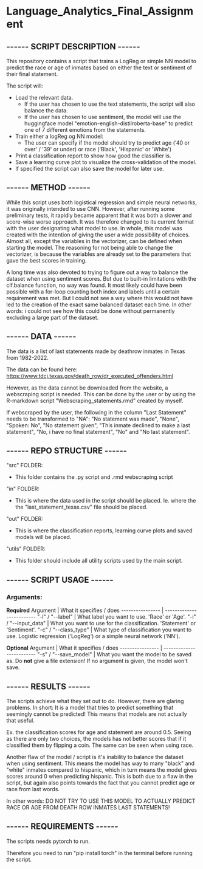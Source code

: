 # Language_Analytics_Final_Assignment
## ------ SCRIPT DESCRIPTION ------
This repository contains a script that trains a LogReg or simple NN model to predict the race or age of inmates based on either the text or sentiment of their final statement. 

The script will:
- Load the relevant data.
    - If the user has chosen to use the text statements, the script will also balance the data.
    - If the user has chosen to use sentiment, the model will use the huggingface model "emotion-english-distilroberta-base" to predict one of 7 different emotions from the statements.
- Train either a logReg og NN model:
    - The user can specify if the model should try to predict age ('40 or over' / '39' or under) or race ('Black', 'Hispanic' or 'White') 
- Print a classification report to show how good the classifier is.
- Save a learning curve plot to visualize the cross-validation of the model.
- If specified the script can also save the model for later use.

## ------ METHOD ------
While this script uses both logistical regression and simple neural networks, it was originally intended to use CNN. However, after running some preliminary tests, it rapidly became apparent that it was both a slower and score-wise worse approach. It was therefore changed to its current format with the user designating what model to use. In whole, this model was created with the intention of giving the user a wide possibility of choices. Almost all, except the variables in the vectorizer, can be defined when starting the model. The reasoning for not being able to change the vectorizer, is because the variables are already set to the parameters that gave the best scores in training. 

A long time was also devoted to trying to figure out a way to balance the dataset when using sentiment scores. But due to built-in limitations with the clf.balance function, no way was found. It most likely could have been possible with a for-loop counting both index and labels until a certain requirement was met. But I could not see a way where this would not have led to the creation of the exact same balanced dataset each time. In other words: i could not see how this could be done without permanently excluding a large part of the dataset.

## ------ DATA ------
The data is a list of last statements made by deathrow inmates in Texas from 1982-2022. 

The data can be found here: https://www.tdcj.texas.gov/death_row/dr_executed_offenders.html

However, as the data cannot be downloaded from the website, a webscraping script is needed. This can be done by the user or by using the R-markdown script "Webscraping_statements.rmd" created by myself.

If webscraped by the user, the following in the column "Last Statement" needs to be transformed to "NA": "No statement was made", "None", "Spoken: No", "No statement given", "This inmate declined to make a last statement", "No, i have no final statement", "No" and "No last statement".

## ------ REPO STRUCTURE ------
"src" FOLDER:
- This folder contains the .py script and .rmd webscraping script

"in" FOLDER:
- This is where the data used in the script should be placed. Ie. where the the "last_statement_texas.csv" file should be placed.

"out" FOLDER:
- This is where the classification reports, learning curve plots and saved models will be placed.

"utils" FOLDER:
- This folder should include all utility scripts used by the main script.

## ------ SCRIPT USAGE ------
### Arguments:
**Required**
Argument         | What it specifies / does
---------------- | -------------------------
"-l" / "--label" | What label you want to use. 'Race' or 'Age'.
"-i" / "--input_data" | What you want to use for the classification. 'Statement' or 'Sentiment'.
"-c" / "--class_type" | What type of classification you want to use. Logistic regression ('LogReg') or a simple neural network ('NN').

**Optional**
Argument         | What it specifies / does
---------------- | -------------------------
"-s" / "--save_model" | What you want the model to be saved as. Do **not** give a file extension! If no argument is given, the model won't save.

## ------ RESULTS ------
The scripts achieve what they set out to do. However, there are glaring problems. In short: It is a model that tries to predict something that seemingly cannot be predicted! This means that models are not actually that useful. 

Ex. the classification scores for age and statement are around 0.5. Seeing as there are only two choices, the models has not better scores that if it classified them by flipping a coin. The same can be seen when using race. 

Another flaw of the model / script is it's inability to balance the dataset when using sentiment. This means the model has way to many "black" and "white" inmates compared to hispanic, which in turn means the model gives scores around 0 when predicting hispanic. This is both due to a flaw in the script, but again also points towards the fact that you cannot predict age or race from last words.

In other words: DO NOT TRY TO USE THIS MODEL TO ACTUALLY PREDICT RACE OR AGE FROM DEATH ROW INMATES LAST STATEMENTS!

## ------ REQUIREMENTS ------
The scripts needs pytorch to run.

Therefore you need to run "pip install torch" in the terminal before running the script.
